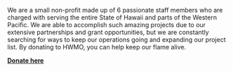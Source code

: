 We are a small non-profit made up of 6 passionate staff members who are charged with serving the entire State of Hawaii and parts of the Western Pacific. We are able to accomplish such amazing projects due to our extensive partnerships and grant opportunities, but we are constantly searching for ways to keep our operations going and expanding our project list. By donating to HWMO, you can help keep our flame alive.  

<b>[Donate here](http://www.hawaiiwildfire.org/donate) </b>

